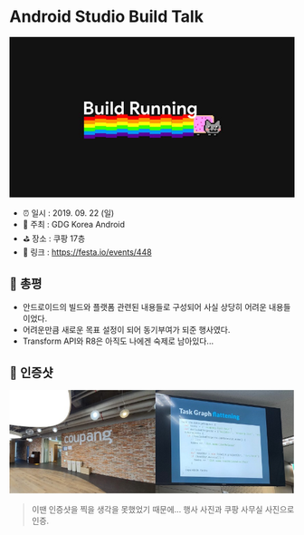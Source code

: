 # Android Studio Build Talk

![Android Studio Build Talk](image.png)

- ⏰ 일시 : 2019. 09. 22 (일)
- 💁 주최 : GDG Korea Android
- ⛳ 장소 : 쿠팡 17층
- 🔗 링크 : https://festa.io/events/448

## 👏 총평 

- 안드로이드의 빌드와 플랫폼 관련된 내용들로 구성되어 사실 상당히 어려운 내용들이었다.
- 어려운만큼 새로운 목표 설정이 되어 동기부여가 되준 행사였다.
- Transform API와 R8은 아직도 나에겐 숙제로 남아있다...

## 📸 인증샷

![인증샷](self.jpg)
> 이땐 인증샷을 찍을 생각을 못했었기 때문에... 행사 사진과 쿠팡 사무실 사진으로 인증.